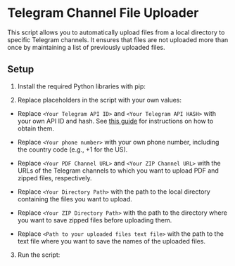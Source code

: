 # Telegram Channel File Uploader

This script allows you to automatically upload files from a local directory to specific Telegram channels. It ensures that files are not uploaded more than once by maintaining a list of previously uploaded files.

## Setup

1. Install the required Python libraries with pip:
   
2. Replace placeholders in the script with your own values:

- Replace `<Your Telegram API ID>` and `<Your Telegram API HASH>` with your own API ID and hash. See [this guide](https://core.telegram.org/api/obtaining_api_id) for instructions on how to obtain them.

- Replace `<Your phone number>` with your own phone number, including the country code (e.g., +1 for the US).

- Replace `<Your PDF Channel URL>` and `<Your ZIP Channel URL>` with the URLs of the Telegram channels to which you want to upload PDF and zipped files, respectively.

- Replace `<Your Directory Path>` with the path to the local directory containing the files you want to upload.

- Replace `<Your ZIP Directory Path>` with the path to the directory where you want to save zipped files before uploading them.

- Replace `<Path to your uploaded files text file>` with the path to the text file where you want to save the names of the uploaded files.

3. Run the script:



